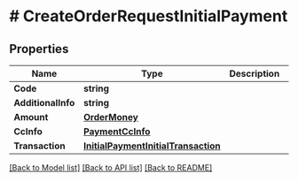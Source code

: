 # # CreateOrderRequestInitialPayment


## Properties 


Name | Type | Description | Notes
------------ | ------------- | ------------- | -------------
**Code**| **string** |   | [optional]
**AdditionalInfo**| **string** |   | [optional]
**Amount**| [**OrderMoney**](OrderMoney.md) |   | [optional]
**CcInfo**| [**PaymentCcInfo**](PaymentCcInfo.md) |   | [optional]
**Transaction**| [**InitialPaymentInitialTransaction**](InitialPaymentInitialTransaction.md) |   | [optional]


[[Back to Model list]](../../README.md#models) [[Back to API list]](../../README.md#endpoints) [[Back to README]](../../README.md)


